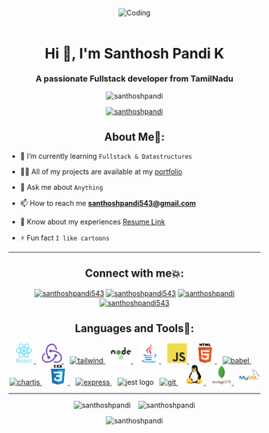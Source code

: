 <center>
  <img align="center" alt="Coding" src="https://github.com/user-attachments/assets/ad684173-a22a-4703-b141-e1a70e69eb9c">
</center><br/>
<h1 align="center">Hi 👋, I'm Santhosh Pandi K</h1>
<h3 align="center">A passionate Fullstack developer from TamilNadu</h3>


<p align="center"> <img src="https://komarev.com/ghpvc/?username=santhoshpandi&label=Profile%20views&color=0e75b6&style=flat" alt="santhoshpandi" /> </p>

<p align="center"> <a href="https://github.com/ryo-ma/github-profile-trophy"><img src="https://github-profile-trophy.vercel.app/?username=santhoshpandi" alt="santhoshpandi" /></a> </p>
<h2 align="center">About Me💖:</h2>

- 🌱 I’m currently learning `Fullstack & Datastructures`

- 👨‍💻 All of my projects are available at my [portfolio](https://santhoshpandi.github.io/portfolio/)

- 💬 Ask me about `Anything`

- 📫 How to reach me **santhoshpandi543@gmail.com**

- 📄 Know about my experiences [Resume Link](https://santhoshpandi.github.io/portfolio/assets/resume/my_resume.pdf)

- ⚡ Fun fact `I like cartoons`

<hr>

<h2 align="center">Connect with me💥:</h2>
<p align="center">
<a href="https://linkedin.com/in/santhoshpandi543" target="blank"><img align="center" src="https://raw.githubusercontent.com/rahuldkjain/github-profile-readme-generator/master/src/images/icons/Social/linked-in-alt.svg" alt="santhoshpandi543" height="30" width="40" /></a>
<a href="https://instagram.com/santhoshpandi543" target="blank"><img align="center" src="https://raw.githubusercontent.com/rahuldkjain/github-profile-readme-generator/master/src/images/icons/Social/instagram.svg" alt="santhoshpandi543" height="30" width="40" /></a>
<a href="https://www.leetcode.com/santhoshpandi" target="blank"><img align="center" src="https://raw.githubusercontent.com/rahuldkjain/github-profile-readme-generator/master/src/images/icons/Social/leet-code.svg" alt="santhoshpandi" height="30" width="40" /></a>
<a href="https://discord.gg/santhoshpandi543" target="blank"><img align="center" src="https://raw.githubusercontent.com/rahuldkjain/github-profile-readme-generator/master/src/images/icons/Social/discord.svg" alt="santhoshpandi543" height="30" width="40" /></a>
</p>

<h2 align="center">Languages and Tools🥇:</h2>
<p align="center">
  <a href="https://reactjs.org/" target="_blank" rel="noreferrer">
    <img src="https://raw.githubusercontent.com/devicons/devicon/master/icons/react/react-original-wordmark.svg" alt="react" width="40" height="40"/>
  </a>&nbsp;&nbsp;
  <a href="https://redux.js.org" target="_blank" rel="noreferrer">
    <img src="https://raw.githubusercontent.com/devicons/devicon/master/icons/redux/redux-original.svg" alt="redux" width="40" height="40"/>
  </a>&nbsp;&nbsp;
  <a href="https://tailwindcss.com/" target="_blank" rel="noreferrer">
    <img src="https://www.vectorlogo.zone/logos/tailwindcss/tailwindcss-icon.svg" alt="tailwind" width="40" height="40"/>
  </a>&nbsp;&nbsp;
  <a href="https://nodejs.org" target="_blank" rel="noreferrer">
    <img src="https://raw.githubusercontent.com/devicons/devicon/master/icons/nodejs/nodejs-original-wordmark.svg" alt="nodejs" width="40" height="40"/>
  </a>&nbsp;&nbsp;
  <a href="https://www.java.com" target="_blank" rel="noreferrer">
    <img src="https://raw.githubusercontent.com/devicons/devicon/master/icons/java/java-original.svg" alt="java" width="40" height="40"/>
  </a>&nbsp;&nbsp;
  <a href="https://developer.mozilla.org/en-US/docs/Web/JavaScript" target="_blank" rel="noreferrer">
    <img src="https://raw.githubusercontent.com/devicons/devicon/master/icons/javascript/javascript-original.svg" alt="javascript" width="40" height="40"/>
  </a>&nbsp;&nbsp;
  <a href="https://www.w3.org/html/" target="_blank" rel="noreferrer">
    <img src="https://raw.githubusercontent.com/devicons/devicon/master/icons/html5/html5-original-wordmark.svg" alt="html5" width="40" height="40"/>
  </a>&nbsp;&nbsp;
  <a href="https://babeljs.io/" target="_blank" rel="noreferrer">
    <img src="https://cdn.jsdelivr.net/gh/devicons/devicon/icons/babel/babel-original.svg" alt="babel" width="40" height="40"/>
  </a>&nbsp;&nbsp;
  <a href="https://www.chartjs.org" target="_blank" rel="noreferrer">
    <img src="https://www.chartjs.org/media/logo-title.svg" alt="chartjs" width="40" height="40"/>
  </a>&nbsp;&nbsp;
  <a href="https://www.w3schools.com/css/" target="_blank" rel="noreferrer">
    <img src="https://raw.githubusercontent.com/devicons/devicon/master/icons/css3/css3-original-wordmark.svg" alt="css3" width="40" height="40"/>
  </a>&nbsp;&nbsp;
  <a href="https://expressjs.com" target="_blank" rel="noreferrer">
    <img src="https://skillicons.dev/icons?i=express" alt="express" width="40" height="40"/>
  </a>&nbsp;&nbsp;
  <img src="https://cdn.jsdelivr.net/gh/devicons/devicon/icons/jest/jest-plain.svg" height="40" alt="jest logo" />&nbsp;&nbsp;
  <a href="https://git-scm.com/" target="_blank" rel="noreferrer">
    <img src="https://www.vectorlogo.zone/logos/git-scm/git-scm-icon.svg" alt="git" width="40" height="40"/>
  </a>&nbsp;&nbsp;
  <a href="https://www.linux.org/" target="_blank" rel="noreferrer">
    <img src="https://raw.githubusercontent.com/devicons/devicon/master/icons/linux/linux-original.svg" alt="linux" width="40" height="40"/>
  </a>&nbsp;&nbsp;
  <a href="https://www.mongodb.com/" target="_blank" rel="noreferrer">
    <img src="https://raw.githubusercontent.com/devicons/devicon/master/icons/mongodb/mongodb-original-wordmark.svg" alt="mongodb" width="40" height="40"/>
  </a>&nbsp;&nbsp;
  <a href="https://www.mysql.com/" target="_blank" rel="noreferrer">
    <img src="https://raw.githubusercontent.com/devicons/devicon/master/icons/mysql/mysql-original-wordmark.svg" alt="mysql" width="40" height="40"/>
  </a>
</p>


<hr>
<p align="center">
  <img height="150" src="https://github-readme-stats.vercel.app/api/top-langs?username=santhoshpandi&show_icons=true&locale=en&layout=compact" alt="santhoshpandi" /> &nbsp;&nbsp;
  <img height="150" src="https://github-readme-stats.vercel.app/api?username=santhoshpandi&show_icons=true&locale=en" alt="santhoshpandi" />
</p>

<p align="center"><img src="https://github-readme-streak-stats.herokuapp.com/?user=santhoshpandi&" alt="santhoshpandi" /></p>

